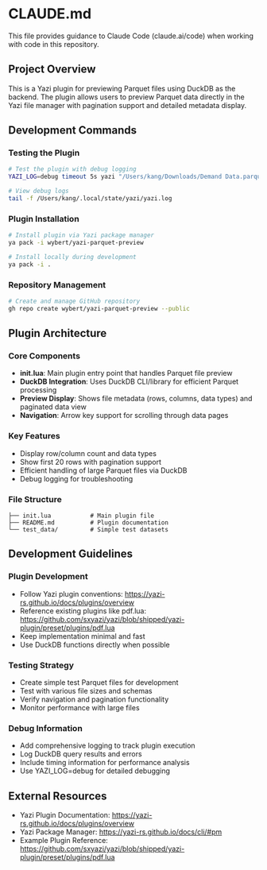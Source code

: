 # CLAUDE.md

This file provides guidance to Claude Code (claude.ai/code) when working with code in this repository.

## Project Overview

This is a Yazi plugin for previewing Parquet files using DuckDB as the backend. The plugin allows users to preview Parquet data directly in the Yazi file manager with pagination support and detailed metadata display.

## Development Commands

### Testing the Plugin
```bash
# Test the plugin with debug logging
YAZI_LOG=debug timeout 5s yazi "/Users/kang/Downloads/Demand Data.parquet" 2>/dev/null || echo "Test completed"

# View debug logs
tail -f /Users/kang/.local/state/yazi/yazi.log
```

### Plugin Installation
```bash
# Install plugin via Yazi package manager
ya pack -i wybert/yazi-parquet-preview

# Install locally during development
ya pack -i .
```

### Repository Management
```bash
# Create and manage GitHub repository
gh repo create wybert/yazi-parquet-preview --public
```

## Plugin Architecture

### Core Components
- **init.lua**: Main plugin entry point that handles Parquet file preview
- **DuckDB Integration**: Uses DuckDB CLI/library for efficient Parquet processing
- **Preview Display**: Shows file metadata (rows, columns, data types) and paginated data view
- **Navigation**: Arrow key support for scrolling through data pages

### Key Features
- Display row/column count and data types
- Show first 20 rows with pagination support
- Efficient handling of large Parquet files via DuckDB
- Debug logging for troubleshooting

### File Structure
```
├── init.lua           # Main plugin file
├── README.md          # Plugin documentation
└── test_data/         # Simple test datasets
```

## Development Guidelines

### Plugin Development
- Follow Yazi plugin conventions: https://yazi-rs.github.io/docs/plugins/overview
- Reference existing plugins like pdf.lua: https://github.com/sxyazi/yazi/blob/shipped/yazi-plugin/preset/plugins/pdf.lua
- Keep implementation minimal and fast
- Use DuckDB functions directly when possible

### Testing Strategy
- Create simple test Parquet files for development
- Test with various file sizes and schemas
- Verify navigation and pagination functionality
- Monitor performance with large files

### Debug Information
- Add comprehensive logging to track plugin execution
- Log DuckDB query results and errors
- Include timing information for performance analysis
- Use YAZI_LOG=debug for detailed debugging

## External Resources

- Yazi Plugin Documentation: https://yazi-rs.github.io/docs/plugins/overview
- Yazi Package Manager: https://yazi-rs.github.io/docs/cli/#pm
- Example Plugin Reference: https://github.com/sxyazi/yazi/blob/shipped/yazi-plugin/preset/plugins/pdf.lua